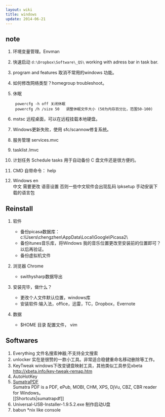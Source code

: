 ```yaml
---
layout: wiki
title: windows
update: 2014-06-21
---
```


## note
1. 环境变量管理。Envman
2. 快速启动 `d:\Dropbox\Software\_QS\` working with adress bar in task bar.
3. program and features 取消不常用的windows 功能。
4. 如何修改网络类型？homegroup troubleshoot。
5. 休眠

        powercfg -h off 关闭休眠
        powercfg /h /size 50   调整休眠文件大小 (50为内存百分比，范围50-100)

6. mstsc 远程桌面，可以在远程挂载本地硬盘。
7. Windows更新失败，使用 sfc/scannow修复系统。
8. 服务管理 services.mvc
9. tasklist /mvc
10. 计划任务 Schedule tasks 用于自动备份 C 盘文件还是很方便的。
11. CMD 自带命令： help
12. Windows en   
    中文 需要更改 语音设置 否则一些中文软件会出现乱码
    lpksetup 手动安装下载的语言包



## Reinstall
1. 软件
   - 备份picasa数据库：c:\Users\chengzhen\AppData\Local\Google\Picasa2\ 
   - 备份itunes音乐库，将Windows 我的音乐位置更改至安装前的位置即可？以后再验证。
   - 备份虚拟机文件

2. 浏览器 Chrome
   - swithysharp数据导出

3. 安装完毕，做什么？
   - 更改个人文件默认位置，windows库
   - 安装软件:输入法，office，迅雷，TC，Dropbox，Evernote
4. 数据
   - $HOME 目录 配置文件， vim

## Softwares
1. Everything
文件名搜索神器;不支持全文搜索
2. unlocker
实在是很赞的一款小工具。非常适合稳健重命名移动删除等工作。
3. KeyTweak
windows下改变键盘映射工具，其他类似工具参见xbeta
http://xbeta.info/key-tweak-remap.htm
4. AutoHotKey
5. [SumatraPDF](http://blog.kowalczyk.info/software/sumatrapdf/free-pdf-reader.html)  
   Sumatra PDF is a PDF, ePub, MOBI, CHM, XPS, DjVu, CBZ, CBR reader for Windows。  
   [[Shortcuts|sumatrapdf]]
6. Universal-USB-Installer-1.9.5.2.exe 制作启动U盘
7. babun  \*nix like console
